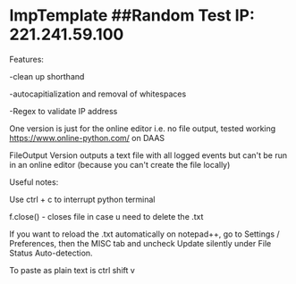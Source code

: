 # ImpTemplate ##Random Test IP: 221.241.59.100

Features:

-clean up shorthand

-autocapitialization and removal of whitespaces

-Regex to validate IP address



One version is just for the online editor i.e. no file output, tested working https://www.online-python.com/ on DAAS


FileOutput Version outputs a text file with all logged events but can't be run in an online editor (because you can't create the file locally)


Useful notes:

Use ctrl + c to interrupt python terminal

f.close() - closes file in case u need to delete the .txt

If you want to reload the .txt automatically on notepad++, go to Settings / Preferences, then the MISC tab and uncheck Update silently under File Status Auto-detection.

To paste as plain text is ctrl shift v
